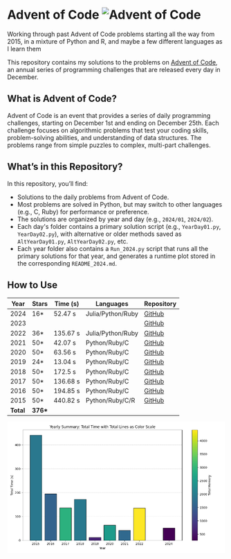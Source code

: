 # Advent of Code ![Advent of Code](https://adventofcode.com/favicon.ico)

Working through past Advent of Code problems starting all the way from 2015, in a mixture of Python and R, and maybe a few different languages as I learn them

This repository contains my solutions to the problems on [Advent of Code](https://adventofcode.com/), an annual series of programming challenges that are released every day in December.

## What is Advent of Code?

Advent of Code is an event that provides a series of daily programming challenges, starting on December 1st and ending on December 25th. Each challenge focuses on algorithmic problems that test your coding skills, problem-solving abilities, and understanding of data structures. The problems range from simple puzzles to complex, multi-part challenges.

## What’s in this Repository?

In this repository, you’ll find:
- Solutions to the daily problems from Advent of Code.
- Most problems are solved in Python, but may switch to other languages (e.g., C, Ruby) for performance or preference.
- The solutions are organized by year and day (e.g., `2024/01`, `2024/02`).
- Each day's folder contains a primary solution script (e.g., `YearDay01.py`, `YearDay02.py`), with alternative or older methods saved as `AltYearDay01.py`, `AltYearDay02.py`, etc.
- Each year folder also contains a `Run_2024.py` script that runs all the primary solutions for that year, and generates a runtime plot stored in the corresponding `README_2024.md`.

## How to Use
| Year | Stars | Time (s) | Languages        | Repository |
|------|-------|-----------------|------------------|------------|
| 2024 |16\*   |52.47 s |Julia/Python/Ruby| [GitHub](https://github.com/abbasmoosajee07/AdventofCode/tree/main/2024) |
| 2023 |       |                 |                  | [GitHub](https://github.com/abbasmoosajee07/AdventofCode) |
| 2022 | 36\*  |135.67 s|Julia/Python/Ruby| [GitHub](https://github.com/abbasmoosajee07/AdventofCode/tree/main/2022) |
| 2021 | 50\*  | 42.07 s| Python/Ruby/C    | [GitHub](https://github.com/abbasmoosajee07/AdventofCode/tree/main/2021) |
| 2020 | 50\*  | 63.56 s| Python/Ruby/C    | [GitHub](https://github.com/abbasmoosajee07/AdventofCode/tree/main/2020) |
| 2019 | 24\*  | 13.04 s| Python/Ruby/C    | [GitHub](https://github.com/abbasmoosajee07/AdventofCode/tree/main/2019) |
| 2018 | 50\*  |172.5 s| Python/Ruby/C    | [GitHub](https://github.com/abbasmoosajee07/AdventofCode/tree/main/2018) |
| 2017 | 50\*  |136.68 s| Python/Ruby/C    | [GitHub](https://github.com/abbasmoosajee07/AdventofCode/tree/main/2017) |
| 2016 | 50\*  |194.85 s| Python/Ruby/C    | [GitHub](https://github.com/abbasmoosajee07/AdventofCode/tree/main/2016) |
| 2015 | 50\*  |440.82 s| Python/Ruby/C/R  | [GitHub](https://github.com/abbasmoosajee07/AdventofCode/tree/main/2015) |
| **Total** | **376\*** |                 |                  |            |

![alt text](analyse_AOC/overall_summary.png)